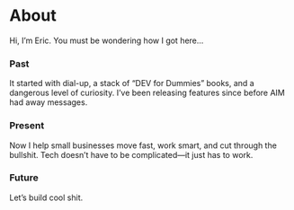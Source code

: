 # About
Hi, I’m Eric. You must be wondering how I got here...

### Past
It started with dial-up, a stack of “DEV for Dummies” books, and a dangerous level of curiosity.  I’ve been releasing features since before AIM had away messages.

### Present
Now I help small businesses move fast, work smart, and cut through the bullshit.  Tech doesn’t have to be complicated—it just has to work.

### Future
Let’s build cool shit.

<!---
ericfledderman/ericfledderman is a ✨ special ✨ repository because its `README.md` (this file) appears on your GitHub profile.
You can click the Preview link to take a look at your changes.
--->
